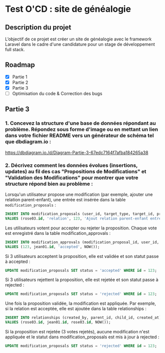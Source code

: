 #  Test O'CD : site de généalogie

## Description du projet

L’objectif de ce projet est créer un site de généalogie avec le framework Laravel dans le cadre d'une candidature pour un stage de développement full stack.

## Roadmap

- [x] Partie 1
- [x] Partie 2
- [x] Partie 3
- [ ] Optimisation du code & Correction des bugs

## Partie 3

### 1. Concevez la structure d'une base de données répondant au problème. Répondez sous forme d'image ou en mettant un lien dans votre fichier README vers un générateur de schéma tel que dbdiagram.io :

https://dbdiagram.io./d/Diagram-Partie-3-67edc7164f7afba184265a38

### 2. Décrivez comment les données évolues (insertions, updates) au fil des cas "Propositions de Modifications" et "Validation des Modifications" pour montrer que votre structure répond bien au problème :

Lorsqu'un utilisateur propose une modification (par exemple, ajouter une relation parent-enfant), une entrée est insérée dans la table `modification_proposals` :

```sql
INSERT INTO modification_proposals (user_id, target_type, target_id, proposal_description, status, created_at)
VALUES (rose03.id, 'relation', 123, 'Ajout relation parent-enfant entre Jean PERRET et Rose PERRET', 'pending', NOW());
```

Les utilisateurs votent pour accepter ou rejeter la proposition. Chaque vote est enregistré dans la table modification_approvals :

```sql
INSERT INTO modification_approvals (modification_proposal_id, user_id, vote, created_at)
VALUES (123, jean01.id, 'accepted', NOW());
```

Si 3 utilisateurs acceptent la proposition, elle est validée et son statut passe à accepted :

```sql
UPDATE modification_proposals SET status = 'accepted' WHERE id = 123;
```

Si 3 utilisateurs rejettent la proposition, elle est rejetée et son statut passe à rejected :

```sql
UPDATE modification_proposals SET status = 'rejected' WHERE id = 123;
```

Une fois la proposition validée, la modification est appliquée. Par exemple, si la relation est acceptée, elle est ajoutée dans la table relationships :

```sql
INSERT INTO relationships (created_by, parent_id, child_id, created_at)
VALUES (rose03.id, jean01.id, rose03.id, NOW());
```

Si la proposition est rejetée (3 votes rejetés), aucune modification n'est appliquée et le statut dans modification_proposals est mis à jour à rejected :

```sql
UPDATE modification_proposals SET status = 'rejected' WHERE id = 123;
```
